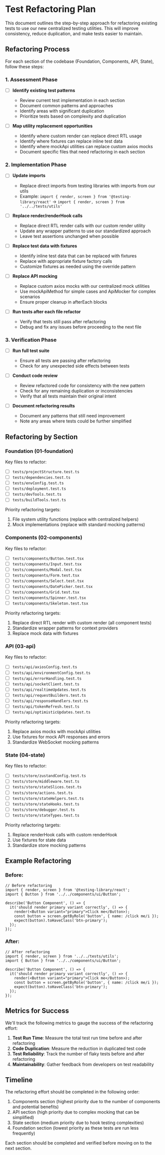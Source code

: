 # Test Refactoring Plan

This document outlines the step-by-step approach for refactoring existing tests to use our new centralized testing utilities. This will improve consistency, reduce duplication, and make tests easier to maintain.

## Refactoring Process

For each section of the codebase (Foundation, Components, API, State), follow these steps:

### 1. Assessment Phase

- [ ] **Identify existing test patterns**
  - Review current test implementation in each section
  - Document common patterns and approaches
  - Identify areas with significant duplication
  - Prioritize tests based on complexity and duplication

- [ ] **Map utility replacement opportunities**
  - Identify where custom render can replace direct RTL usage
  - Identify where fixtures can replace inline test data
  - Identify where mockApi utilities can replace custom axios mocks
  - Document specific files that need refactoring in each section

### 2. Implementation Phase

- [ ] **Update imports**
  - Replace direct imports from testing libraries with imports from our utils
  - Example: `import { render, screen } from '@testing-library/react'` → `import { render, screen } from '../../tests/utils'`

- [ ] **Replace render/renderHook calls**
  - Replace direct RTL render calls with our custom render utility
  - Update any wrapper patterns to use our standardized approach
  - Leave test assertions unchanged when possible

- [ ] **Replace test data with fixtures**
  - Identify inline test data that can be replaced with fixtures
  - Replace with appropriate fixture factory calls
  - Customize fixtures as needed using the override pattern

- [ ] **Replace API mocking**
  - Replace custom axios mocks with our centralized mock utilities
  - Use mockApiMethod for simple cases and ApiMocker for complex scenarios
  - Ensure proper cleanup in afterEach blocks

- [ ] **Run tests after each file refactor**
  - Verify that tests still pass after refactoring
  - Debug and fix any issues before proceeding to the next file

### 3. Verification Phase

- [ ] **Run full test suite**
  - Ensure all tests are passing after refactoring
  - Check for any unexpected side effects between tests

- [ ] **Conduct code review**
  - Review refactored code for consistency with the new pattern
  - Check for any remaining duplication or inconsistencies
  - Verify that all tests maintain their original intent

- [ ] **Document refactoring results**
  - Document any patterns that still need improvement
  - Note any areas where tests could be further simplified

## Refactoring by Section

### Foundation (01-foundation)

Key files to refactor:
- [ ] `tests/projectStructure.test.ts`
- [ ] `tests/dependencies.test.ts`
- [ ] `tests/envConfig.test.ts`
- [ ] `tests/deployment.test.ts`
- [ ] `tests/devTools.test.ts`
- [ ] `tests/buildTools.test.ts`

Priority refactoring targets:
1. File system utility functions (replace with centralized helpers)
2. Mock implementations (replace with standard mocking patterns)

### Components (02-components)

Key files to refactor:
- [ ] `tests/components/Button.test.tsx`
- [ ] `tests/components/Input.test.tsx`
- [ ] `tests/components/Modal.test.tsx`
- [ ] `tests/components/Form.test.tsx`
- [ ] `tests/components/Select.test.tsx`
- [ ] `tests/components/DatePicker.test.tsx`
- [ ] `tests/components/Grid.test.tsx`
- [ ] `tests/components/Spinner.test.tsx`
- [ ] `tests/components/Skeleton.test.tsx`

Priority refactoring targets:
1. Replace direct RTL render with custom render (all component tests)
2. Standardize wrapper patterns for context providers
3. Replace mock data with fixtures

### API (03-api)

Key files to refactor:
- [ ] `tests/api/axiosConfig.test.ts`
- [ ] `tests/api/environmentConfig.test.ts`
- [ ] `tests/api/errorHandling.test.ts`
- [ ] `tests/api/socketClient.test.ts`
- [ ] `tests/api/realtimeUpdates.test.ts`
- [ ] `tests/api/requestBuilders.test.ts`
- [ ] `tests/api/responseHandlers.test.ts`
- [ ] `tests/api/tokenRefresh.test.ts`
- [ ] `tests/api/optimisticUpdates.test.ts`

Priority refactoring targets:
1. Replace axios mocks with mockApi utilities
2. Use fixtures for mock API responses and errors
3. Standardize WebSocket mocking patterns

### State (04-state)

Key files to refactor:
- [ ] `tests/store/zustandConfig.test.ts`
- [ ] `tests/store/middleware.test.ts`
- [ ] `tests/store/stateSlices.test.ts`
- [ ] `tests/store/actions.test.ts`
- [ ] `tests/store/stateHelpers.test.ts`
- [ ] `tests/store/stateHooks.test.ts`
- [ ] `tests/store/debugger.test.ts`
- [ ] `tests/store/stateTypes.test.ts`

Priority refactoring targets:
1. Replace renderHook calls with custom renderHook
2. Use fixtures for state data
3. Standardize store mocking patterns

## Example Refactoring

### Before:

```tsx
// Before refactoring
import { render, screen } from '@testing-library/react';
import { Button } from '../../components/ui/Button';

describe('Button Component', () => {
  it('should render primary variant correctly', () => {
    render(<Button variant="primary">Click me</Button>);
    const button = screen.getByRole('button', { name: /click me/i });
    expect(button).toHaveClass('btn-primary');
  });
});
```

### After:

```tsx
// After refactoring
import { render, screen } from '../../tests/utils';
import { Button } from '../../components/ui/Button';

describe('Button Component', () => {
  it('should render primary variant correctly', () => {
    render(<Button variant="primary">Click me</Button>);
    const button = screen.getByRole('button', { name: /click me/i });
    expect(button).toHaveClass('btn-primary');
  });
});
```

## Metrics for Success

We'll track the following metrics to gauge the success of the refactoring effort:

1. **Test Run Time**: Measure the total test run time before and after refactoring
2. **Code Duplication**: Measure the reduction in duplicated test code
3. **Test Reliability**: Track the number of flaky tests before and after refactoring
4. **Maintainability**: Gather feedback from developers on test readability

## Timeline

The refactoring effort should be completed in the following order:

1. Components section (highest priority due to the number of components and potential benefits)
2. API section (high priority due to complex mocking that can be simplified)
3. State section (medium priority due to hook testing complexities)
4. Foundation section (lowest priority as these tests are run less frequently)

Each section should be completed and verified before moving on to the next section. 